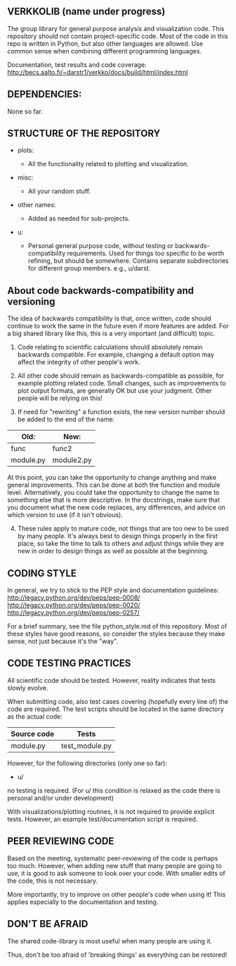VERKKOLIB (name under progress)
-------------------------------

The group library for general purpose analysis and visualization code.
This repository should not contain project-specific code.
Most of the code in this repo is written in Python, but also other languages are
allowed.
Use common sense when combining different programming languages.

Documentation, test results and code coverage:
  http://becs.aalto.fi/~darstr1/verkko/docs/build/html/index.html


DEPENDENCIES:
-------------
None so far.

STRUCTURE OF THE REPOSITORY
----------------------------

* plots:
    - All the functionality related to plotting and visualization.

* misc:
    - All your random stuff.

* other names:
    - Added as needed for sub-projects.

* u:
    - Personal general purpose code, without testing or
    backwards-compatibility requirements.  Used for things too
    specific to be worth refining, but should be somewhere.
    Contains separate subdirectories for different group members.
    e.g., u/darst.


About code backwards-compatibility and versioning
-------------------------------------------------

The idea of backwards compatibility is that, once written, code should
continue to work the same in the future even if more features are
added. For a big shared library like this, this is a very important
(and difficult) topic.

1. Code relating to scientific calculations should absolutely remain
backwards compatible.  For example, changing a default option may
affect the integrity of other people's work.

2. All other code should remain as backwards-compatible as possible,
for example plotting related code.  Small changes, such as
improvements to plot output formats, are generally OK but use your
judgment.  Other people will be relying on this!

3. If need for "rewriting" a function exists, the new version number
should be added to the end of the name:

| Old:      | New:          |
| --------- | ------------- |
| func      | func2         |
| module.py | module2.py    |

At this point, you can take the opportunity to change anything and
make general improvements. This can be done at both the function and
module level.  Alternatively, you could take the opportunity to change
the name to something else that is more descriptive.  In the
docstrings, make sure that you document what the new code replaces,
any differences, and advice on which version to use (if it isn't
obvious).

4. These rules apply to mature code, not things that are too new to be
used by many people.  It's always best to design things properly in
the first place, so take the time to talk to others and adjust things
while they are new in order to design things as well as possible at
the beginning.


CODING STYLE
--------------
In general, we try to stick to the PEP style and documentation
guidelines:
  http://legacy.python.org/dev/peps/pep-0008/
  http://legacy.python.org/dev/peps/pep-0020/
  http://legacy.python.org/dev/peps/pep-0257/

For a brief summary, see the file python_style.md of this repository.
Most of these styles have good reasons, so consider the styles because
they make sense, not just because it's the "way".


CODE TESTING PRACTICES
-----------------------

All scientific code should be tested. 
However, reality indicates that tests slowly evolve.

When submitting code, also test cases covering (hopefully every line of) the code
are required.
The test scripts should be located in the same directory as the actual code:

| Source code   | Tests          |
| ---------     | -------------  |
| module.py     | test_module.py |



However, for the following directories (only one so far):

* u/

no testing is required.
(For u/ this condition is relaxed as the code there is personal and/or
under development)

With visualizations/plotting routines, it is not required to provide explicit 
tests. 
However, an example test/documentation script is required.


PEER REVIEWING CODE
-------------------
Based on the meeting, systematic peer-reviewing of the code is perhaps too much.
However, when adding new stuff that many people are going to use, it is good to ask someone to look over your code.
With smaller edits of the code, this is not necessary.

More importantly, try to improve on other people's code when using it!
This applies especially to the documentation and testing.

DON'T BE AFRAID
---------------

The shared code-library is most useful when many people are using it.

Thus, don't be too afraid of 'breaking things' as everything can be restored!